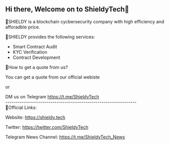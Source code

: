## Hi there, Welcome on to ShieldyTech👋

🌈SHIELDY is a blockchain cycbersecurity company with high efficiency and afforadble price.

🍿SHIELDY provides the following services:
- Smart Contract Audit
- KYC Verification
- Contract Development

🙋‍How to get a quote from us?

You can get a quote from our official webiste 

or

DM us on Telegram https://t.me/ShieldyTech
<br>----------------------------------------------------------------</br>
🧙Official Links:

Website: https://shieldy.tech

Twitter: https://twitter.com/ShieldyTech

Telegram News Channel: https://t.me/ShieldyTech_News
